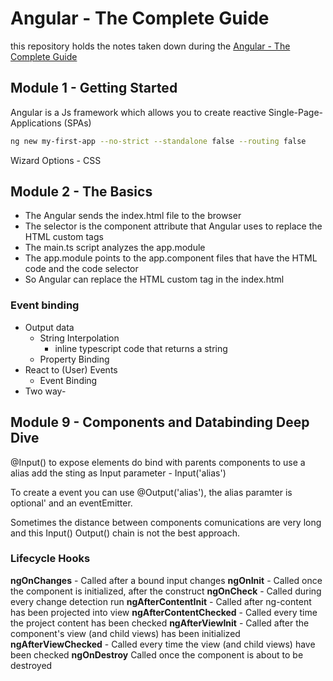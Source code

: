 # Angular - The Complete Guide

this repository holds the notes taken down during the [Angular - The Complete Guide](https://www.udemy.com/course/the-complete-guide-to-angular-2/?couponCode=ST2MT43024)

## Module 1 - Getting Started

Angular is a Js framework which allows you to create reactive Single-Page-Applications (SPAs)

``` sh
ng new my-first-app --no-strict --standalone false --routing false
```

Wizard Options - CSS

## Module 2 - The Basics

- The Angular sends the index.html file to the browser
- The selector is the component attribute that Angular uses to replace the HTML  custom tags
- The main.ts script analyzes the app.module
- The app.module points to the app.component files that have the HTML code and the code selector
- So Angular can replace the HTML custom tag in the index.html

### Event binding

- Output data
  - String Interpolation
    - inline typescript code that returns a string
  - Property Binding
- React to (User) Events
  - Event Binding
- Two way-

## Module 9 - Components and Databinding Deep Dive

@Input() to expose elements do bind with parents components
to use a alias add the sting as Input parameter - Input('alias')

To create a event you can use @Output('alias'), the alias paramter is optional' and an eventEmitter.

Sometimes the distance between components comunications are very long and this Input() Output() chain is not the best approach.

### Lifecycle Hooks

**ngOnChanges** - Called after a bound input changes
**ngOnInit** - Called once the component is initialized, after the construct
**ngOnCheck** - Called during every change detection run
**ngAfterContentInit** - Called after ng-content has been projected into view
**ngAfterContentChecked** - Called every time the project content has been checked
**ngAfterViewInit** - Called after the component's view (and child views) has been initialized
**ngAfterViewChecked** - Called every time the view (and child views) have been checked
**ngOnDestroy** Called once the component is about to be destroyed
